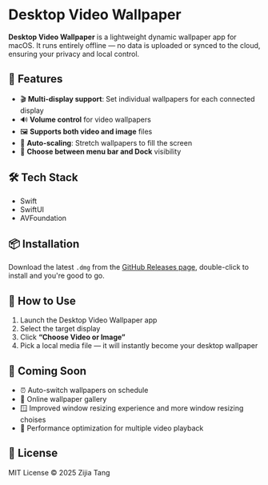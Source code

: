 
# Desktop Video Wallpaper

**Desktop Video Wallpaper** is a lightweight dynamic wallpaper app for macOS. It runs entirely offline — no data is uploaded or synced to the cloud, ensuring your privacy and local control.

## 🌟 Features

- 🎬 **Multi-display support**: Set individual wallpapers for each connected display
- 🔊 **Volume control** for video wallpapers
- 🖼 **Supports both video and image** files
- 🔁 **Auto-scaling**: Stretch wallpapers to fill the screen
- 🧭 **Choose between menu bar and Dock** visibility

## 🛠 Tech Stack

- Swift
- SwiftUI
- AVFoundation

## 📦 Installation

Download the latest `.dmg` from the [GitHub Releases page](https://github.com/TzJ2006/desktop-video/releases/latest), double-click to install and you're good to go.

## 🚀 How to Use

1. Launch the Desktop Video Wallpaper app
2. Select the target display
3. Click **“Choose Video or Image”**
4. Pick a local media file — it will instantly become your desktop wallpaper

## 🔮 Coming Soon

- ⏰ Auto-switch wallpapers on schedule
- 🌄 Online wallpaper gallery
- 🪟 Improved window resizing experience and more window resizing choises
- 🐞 Performance optimization for multiple video playback

## 📄 License

MIT License © 2025 Zijia Tang
